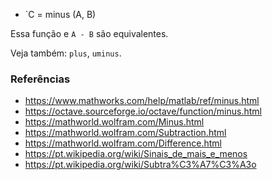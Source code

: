 * `C = minus (A, B)

Essa função e `A - B` são equivalentes.

Veja também: `plus`, `uminus`.

### Referências

* https://www.mathworks.com/help/matlab/ref/minus.html
* https://octave.sourceforge.io/octave/function/minus.html
* https://mathworld.wolfram.com/Minus.html
* https://mathworld.wolfram.com/Subtraction.html
* https://mathworld.wolfram.com/Difference.html
* https://pt.wikipedia.org/wiki/Sinais_de_mais_e_menos
* https://pt.wikipedia.org/wiki/Subtra%C3%A7%C3%A3o
